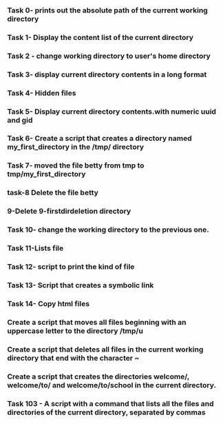 ### Task 0- prints out the absolute path of the current working directory
### Task 1- Display the content list of the current directory
### Task 2 - change working directory to user's home directory
### Task 3-  display current directory contents in a long format
### Task 4- Hidden files
### Task 5- Display current directory contents.with numeric  uuid and gid 
### Task 6- Create a script that creates a directory named my_first_directory in the /tmp/ directory
### Task 7- moved the file betty from tmp to tmp/my_first_directory
### task-8 Delete the file betty
### 9-Delete 9-firstdirdeletion directory
### Task 10- change the working directory to the previous one.
### Task 11-Lists file
### Task 12- script to print the  kind of file
### Task 13- Script that creates a symbolic link
### Task 14- Copy html files
### Create a script that moves all files beginning with an uppercase letter to the directory /tmp/u 
### Create a script that deletes all files in the current working directory that end with the character ~
### Create a script that creates the directories welcome/, welcome/to/ and welcome/to/school in the current directory.
### Task 103 - A script with a command that lists all the files and directories of the current directory, separated by commas
